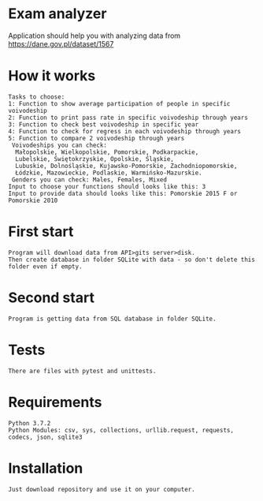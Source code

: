 # Exam analyzer
Application should help you with analyzing data from https://dane.gov.pl/dataset/1567

# How it works
    Tasks to choose:
	1: Function to show average participation of people in specific voivodeship
	2: Function to print pass rate in specific voivodeship through years
	3: Function to check best voivodeship in specific year
	4: Function to check for regress in each voivodeship through years
	5: Function to compare 2 voivodeship through years
	 Voivodeships you can check:
	  Małopolskie, Wielkopolskie, Pomorskie, Podkarpackie, 
	  Lubelskie, Świętokrzyskie, Opolskie, Śląskie, 
	  Lubuskie, Dolnośląskie, Kujawsko-Pomorskie, Zachodniopomorskie, 
	  Łódzkie, Mazowieckie, Podlaskie, Warmińsko-Mazurskie.
	 Genders you can check: Males, Females, Mixed
	Input to choose your functions should looks like this: 3	
	Input to provide data should looks like this: Pomorskie 2015 F or Pomorskie 2010

# First start
	Program will download data from API>gits server>disk.
	Then create database in folder SQLite with data - so don't delete this folder even if empty.
# Second start
	Program is getting data from SQL database in folder SQLite.
# Tests
	There are files with pytest and unittests.
# Requirements
	Python 3.7.2
	Python Modules: csv, sys, collections, urllib.request, requests, codecs, json, sqlite3
# Installation
	Just download repository and use it on your computer.
	  
	
